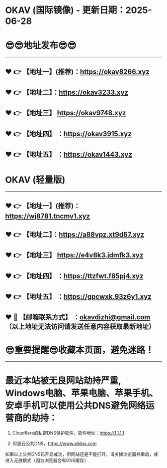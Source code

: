# OKAV (国际镜像) - 更新日期：2025-06-28
:sunglasses::sunglasses:地址发布:sunglasses::sunglasses:
==
------
:heart: :point_right: 【地址一】(推荐)：https://okav8266.xyz
------
:heart: :point_right: 【地址二】：https://okav3233.xyz
------
:heart: :point_right: 【地址三】 https://okav9748.xyz
-----
:heart: :point_right: 【地址四】 ：https://okav3915.xyz
------
:heart: :point_right: 【地址五】 ：https://okav1443.xyz
------
# OKAV (轻量版)
------
:heart: :point_right: 【地址一】(推荐)：https://wj8781.tncmv1.xyz
------
:heart: :point_right: 【地址二】：https://a88vpz.xt9d67.xyz
------
:heart: :point_right: 【地址三】 https://e4v8k3.jdmfk3.xyz
-----
:heart: :point_right: 【地址四】 ：https://ttzfwt.f85pj4.xyz
------
:heart: :point_right: 【地址五】 ：https://gpcwxk.93z6y1.xyz
------------
:heart: :e-mail: 【邮箱联系方式】 ：okavdizhi@gmail.com （以上地址无法访问请发送任意内容获取最新地址）
------
:sunglasses:重要提醒:sunglasses:收藏本页面，避免迷路！
==
------
最近本站被无良网站劫持严重, Windows电脑、苹果电脑、苹果手机、安卓手机可以使用公共DNS避免网络运营商的劫持：
==

1. Cloudflare的私密DNS保护软件，软件地址：https://1.1.1.1

2. 阿里云公共DNS，https://www.alidns.com

如果以上公共DNS已开启成功，但网站还是不能打开，请关掉浏览器并重启，或进入无痕模式（因为浏览器会有DNS缓存）
